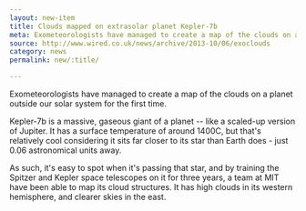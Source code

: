 ```yaml
---
layout: new-item
title: Clouds mapped on extrasolar planet Kepler-7b
meta: Exometeorologists have managed to create a map of the clouds on a planet outside our solar system for the first time.
source: http://www.wired.co.uk/news/archive/2013-10/06/exoclouds
category: news
permalink: new/:title/

---
```


Exometeorologists have managed to create a map of the clouds on a planet outside our solar system for the first time.

Kepler-7b is a massive, gaseous giant of a planet -- like a scaled-up version of Jupiter. It has a surface temperature of around 1400C, but that's relatively cool considering it sits far closer to its star than Earth does - just 0.06 astronomical units away.

As such, it's easy to spot when it's passing that star, and by training the Spitzer and Kepler space telescopes on it for three years, a team at MIT have been able to map its cloud structures. It has high clouds in its western hemisphere, and clearer skies in the east.
